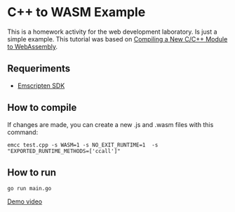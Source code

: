 # C++ to WASM Example
This is a homework activity for the web development laboratory. Is just a simple example. This tutorial was based on [Compiling a New C/C++ Module to WebAssembly](https://developer.mozilla.org/en-US/docs/WebAssembly/C_to_wasm).

## Requeriments
- [Emscripten SDK](https://emscripten.org/docs/getting_started/downloads.html)

## How to compile
If changes are made, you can create a new .js and .wasm files with this command:
```
emcc test.cpp -s WASM=1 -s NO_EXIT_RUNTIME=1  -s "EXPORTED_RUNTIME_METHODS=['ccall']"
```

## How to run
```
go run main.go
```

[Demo video](https://youtu.be/eIEhuFNVQmQ)